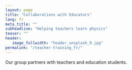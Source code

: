 ```yaml
---
layout: page
title: "Collaborations with Educators"
lang: fr
meta_title: ""
subheadline: "Helping teachers learn physics"
teaser: ""
header:
   image_fullwidth: "header_unsplash_9.jpg"
permalink: "/teacher-training_fr/"
---
```


Our group partners with teachers and education students.
